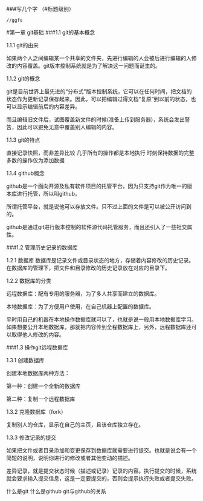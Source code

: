 ###写几个字  （#标题级别）

```
//ggfs
```

#第一章 git基础
###1.1 git的基本概念

   1.1.1 git的由来
 
   如果两个人之间编辑某一个共享的文件夹，先进行编辑的人会被后进行编辑的人修改的内容覆盖。git版本控制系统就是为了解决这一问题而诞生的。

   1.1.2 git的概念
   
   git是目前世界上最先进的“分布式”版本控制系统，它可以在任何时间，把文档的状态作为更新记录保存起来。因此，可以把编辑过得文档“复原”到以前的状态，也可以显示编辑前后的内容差异。

   而且编辑旧文件后，试图覆盖新文件的时候(准备上传到服务器)，系统会发出警告，因此可以避免无意中覆盖别人编辑的内容。
 
   1.1.3 git的特点
   
   直接记录快照，而非差异比较
   几乎所有的操作都是本地执行
   时刻保持数据的完整
   多数的操作仅为添加数据

   1.1.4 github概念
   
   github是一个面向开源及私有软件项目的托管平台，因为只支持git作为唯一的版本库进行托管，所以叫github。

   所谓托管平台，就是说他可以存放文件。只不过上面的文件是可以被公开访问到的。
  
   github是通过git进行版本控制的软件源代码托管服务，而且还引入了一些社交属性。


###1.2 管理历史记录的数据库
   
   1.2.1 数据库
   数据库是记录文件或目录状态的地方，存储着内容修改的历史记录。在数据库的管理下，把文件和目录修改的历史记录放在对应的目录下。

   1.2.2 数据库的分类

   远程数据库：配有专用的服务器，为了多人共享而建立的数据库。

   本地数据库：为了方便用户使用，在自己机器上配置的数据库。

   平时用自己的机器在本地操作数据库就可以了，也就是说一般用本地数据库学习。如果想要公开本地数据库，那就把内容传到全程数据库上，另外，远程数据库还可以取得他人修改的内容。

###1.3 操作git远程数据库

   1.3.1 创建数据库

   创建本地数据库两种方法：

   第一种：创建一个全新的数据库
 
   第二种：复制一个远程数据库

   1.3.2 克隆数据库（fork）
   
   复制别人的仓库，显示在自己的主页，且该仓库独立存在。

   1.3.3 修改记录的提交

   如果把文件或者目录添加和变更保存到数据库就需要进行提交。也就是说会有一个简短的说明，说明你进行的修改或者其他变动的描述。

   差异记录，就是提交状态时候（描述或记录）记录的内容。执行提交的时候，系统就会要求输入提交信息，这是一定要提交的，否则会提示执行失败或者提交失败。



什么是git  什么是github  git与github的关系